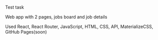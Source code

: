 Test task

Web app with 2 pages, jobs board and job details

Used React, React Router, JavaScript, HTML, CSS, API, MaterializeCSS, GitHub Pages(soon)